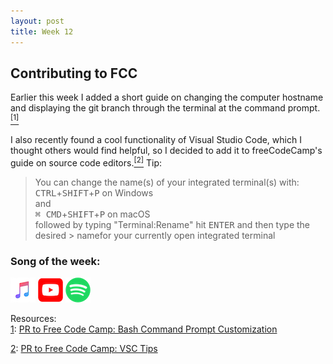 ```yaml
---
layout: post
title: Week 12
---
```


## Contributing to FCC

Earlier this week I added a short guide on changing the computer hostname and displaying the git branch through the terminal at the command prompt.[<sup>[1]</sup>](#one-ftnt)<a name="one-src"></a>

I also recently found a cool functionality of Visual Studio Code, which I thought others would find helpful, so I decided to add it to freeCodeCamp's guide on source code editors.[<sup>[2]</sup>](#two-ftnt)<a name="two-src"></a>
Tip:

> You can change the name(s) of your integrated terminal(s) with:  
> <kbd>CTRL</kbd>+<kbd>SHIFT</kbd>+<kbd>P</kbd> on Windows  
> and  
> <kbd>⌘ CMD</kbd>+<kbd>SHIFT</kbd>+<kbd>P</kbd> on macOS  
> followed by typing "Terminal:Rename" hit <kbd>ENTER</kbd> and then type the desired > namefor your currently open integrated terminal

### Song of the week:

<a href="https://itunes.apple.com/us/album/the-wave/1450484183?i=1450484435"><img src="../images/Apple_Music_Icon.png" style="height:40px; width:40px;"/></a> <a href="https://www.youtube.com/watch?v=VJfGfB4-vP0"><img src="../images/youtube_social_squircle_red.png" style="height:40px; width:40px;"/></a> <a href="spotify:track:6cMZryFZ3nUolQAOzbsOZJ"><img src="../images/Spotify_Icon_RGB_Green.png" style="height:40px; width:40px;"/></a>

Resources:  
<a name="one-ftnt"></a>[1](#one-src): [PR to Free Code Camp: Bash Command Prompt Customization](https://github.com/freeCodeCamp/freeCodeCamp/pull/35860)

<a name="two-ftnt"></a>[2](#two-src): [PR to Free Code Camp: VSC Tips](https://github.com/freeCodeCamp/freeCodeCamp/pull/35871)
